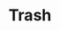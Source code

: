 ---
title: Trash
tags:
icon: trash
svg: '<svg xmlns="http://www.w3.org/2000/svg" width="24" height="24" fill="none" viewBox="0 0 24 24" stroke-width="1.5" stroke-linecap="round" stroke-linejoin="round" stroke="currentColor"><path d="m6.286 8.571.962 9.628A2 2 0 0 0 9.238 20h5.523a2 2 0 0 0 1.99-1.801l.963-9.628M13.5 16v-6m-3 6v-6M4.571 6.286h4.572m0 0 .382-1.529a1 1 0 0 1 .97-.757h3.01a1 1 0 0 1 .97.757l.382 1.529m-5.714 0h5.714m0 0h4.572"/></svg>'
---